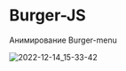 # Burger-JS

Анимирование Burger-menu

![2022-12-14_15-33-42](https://user-images.githubusercontent.com/101303690/207546006-2eaf9ade-8830-4ce7-8f0b-6e71a61a0026.png)
